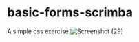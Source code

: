 # basic-forms-scrimba
A simple css exercise
![Screenshot (29)](https://user-images.githubusercontent.com/85759426/141165298-6ffbd1eb-14e1-443f-87db-5737a8004945.png)
